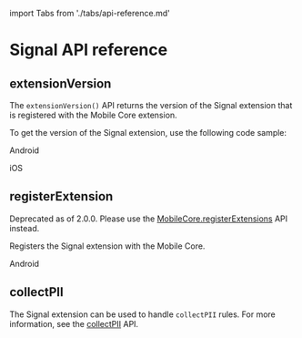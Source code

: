 import Tabs from './tabs/api-reference.md'

# Signal API reference

## extensionVersion

The `extensionVersion()` API returns the version of the Signal extension that is registered with the Mobile Core extension.

To get the version of the Signal extension, use the following code sample:

<TabsBlock orientation="horizontal" slots="heading, content" repeat="2"/>

Android

<Tabs query="platform=android&api=extension-version"/>

iOS

<Tabs query="platform=ios&api=extension-version"/>

<!--- React Native

<Tabs query="platform=react-native&api=extension-version"/>

Flutter

<Tabs query="platform=flutter&api=extension-version"/> --->

## registerExtension

<InlineAlert variant="warning" slots="text"/>

Deprecated as of 2.0.0. Please use the [MobileCore.registerExtensions](../../api-reference.md#registerextensions) API instead.

Registers the Signal extension with the Mobile Core.

<TabsBlock orientation="horizontal" slots="heading, content" repeat="1"/>

Android

<Tabs query="platform=android&api=register-extension"/>

<!--- React Native

<Tabs query="platform=react-native&api=register-extension"/> --->

## collectPII

The Signal extension can be used to handle `collectPII` rules. For more information, see the [collectPII](../../api-reference.md#collectpii) API.
